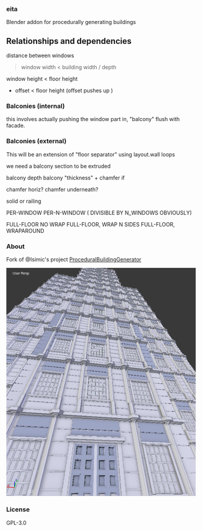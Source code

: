 ### eita 
Blender addon for procedurally generating buildings

## Relationships and dependencies

distance between windows
  > window width
  < building width / depth

window height
  < floor height
  + offset < floor height (offset pushes up )



### Balconies (internal)

this involves actually pushing the window part in, "balcony" flush with facade.

### Balconies (external)

This will be an extension of "floor separator" using layout.wall loops

we need a balcony section to be extruded

balcony depth
balcony "thickness" + chamfer if 


chamfer horiz?
chamfer underneath?

solid or railing

PER-WINDOW
PER-N-WINDOW ( DIVISIBLE BY N_WINDOWS OBVIOUSLY)

FULL-FLOOR NO WRAP
FULL-FLOOR, WRAP N SIDES
FULL-FLOOR, WRAPAROUND




### About
Fork of @Isimic's project [ProceduralBuildingGenerator](https://github.com/lsimic/ProceduralBuildingGenerator)

![latest commit: grid-type windows](screenshot.png)

### License

GPL-3.0
